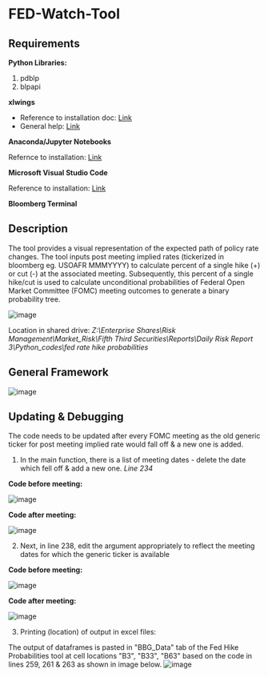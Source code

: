 # FED-Watch-Tool

## Requirements

**Python Libraries:**
1. pdblp
2. blpapi

**xlwings**

* Reference to installation doc: [Link]()
* General help: [Link]()
  
**Anaconda/Jupyter Notebooks**
  
  Refernce to installation: [Link](https://www.anaconda.com/)
  
**Microsoft Visual Studio Code**
  
  Reference to installation: [Link](https://code.visualstudio.com/)

**Bloomberg Terminal**
  
## Description

The tool provides a visual representation of the expected path of policy rate changes. The tool inputs post meeting implied rates (tickerized in bloomberg
eg. USOAFR MMMYYYY) to calculate percent of a single hike (+) or cut (-) at the associated meeting. Subsequently, this percent of a single hike/cut is used to
calculate unconditional probabilities of Federal Open Market Committee (FOMC) meeting outcomes to generate a binary probability tree.
			
![image](https://github.info53.com/storage/user/2781/files/33bc775f-ffa6-4ba1-9af8-4ace792e135a)

Location in shared drive: *Z:\Enterprise Shares\Risk Management\Market_Risk\Fifth Third Securities\Reports\Daily Risk Report 3\Python_codes\fed rate hike probabilities*

## General Framework
																				
![image](https://github.info53.com/storage/user/2781/files/f9ea6ed7-995e-448b-83b3-61f98ae37034)


## Updating & Debugging

The code needs to be updated after every FOMC meeting as the old generic ticker for post meeting implied rate would fall off 
& a new one is added. 

1. In the main function, there is a list of meeting dates - delete the date which fell off & add a new one. *Line 234*

**Code before meeting:**

![image](https://github.info53.com/storage/user/2781/files/51fbb730-14b8-4eb7-80c0-9226e3cbfbeb)

**Code after meeting:**

![image](https://github.info53.com/storage/user/2781/files/97ff1761-84b6-4960-946c-fce4a021a73a)

2. Next, in line 238, edit the argument appropriately to reflect the meeting dates for which the generic ticker is available

**Code before meeting:**

![image](https://github.info53.com/storage/user/2781/files/f76a5957-3189-422c-b652-d2a35e0a2bb8)

**Code after meeting:**

![image](https://github.info53.com/storage/user/2781/files/216b8b07-cca3-44ba-bc26-78e14a968bbc)

3. Printing (location) of output in excel files:

The output of dataframes is pasted in "BBG_Data" tab of the Fed Hike Probabilities tool at cell locations "B3", "B33", "B63" based on the code in lines 259, 261 & 263
as shown in image below.
![image](https://github.info53.com/storage/user/2781/files/119910f9-660d-45ca-b8d3-06b779873380)





